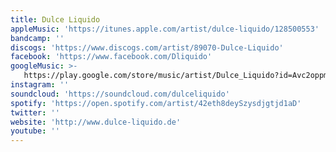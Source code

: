 ```yaml
---
title: Dulce Liquido
appleMusic: 'https://itunes.apple.com/artist/dulce-liquido/128500553'
bandcamp: ''
discogs: 'https://www.discogs.com/artist/89070-Dulce-Liquido'
facebook: 'https://www.facebook.com/Dliquido'
googleMusic: >-
   https://play.google.com/store/music/artist/Dulce_Liquido?id=Avc2oppmu3q2cl4xglyvns3buja
instagram: ''
soundcloud: 'https://soundcloud.com/dulceliquido'
spotify: 'https://open.spotify.com/artist/42eth8deySzysdjgtjd1aD'
twitter: ''
website: 'http://www.dulce-liquido.de'
youtube: ''
---
```

